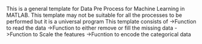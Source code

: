  This is a general template for Data Pre Process for Machine Learning in MATLAB.
 This template may not be suitable for all the processes to be performed but it is a universal program
 This template consists of 
            ->Function to read the data
            ->Function to either remove or fill the missing data
            ->Function to Scale the features
            ->Fucntion to encode the categorical data
